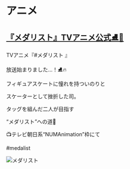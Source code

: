 # アニメ

## [『メダリスト』TVアニメ公式⛸🏅](https://x.com/medalist_PR/status/1875581259369660581)

TVアニメ『#メダリスト 』

放送始まりました...！⛸️🔥

フィギュアスケートに憧れを持ついのりと

スケーターとして挫折した司。

タッグを組んだ二人が目指す

“メダリスト”への道🥇

📺テレビ朝日系“NUMAnimation”枠にて

#medalist

![メダリスト](https://pbs.twimg.com/media/GgdnNoZa8AMX_7n.jpg "メダリスト")
